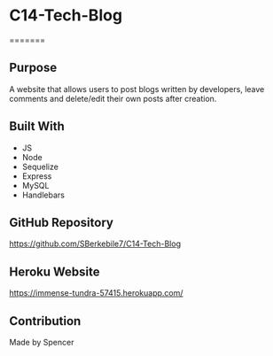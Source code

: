# C14-Tech-Blog

=======

## Purpose
A website that allows users to post blogs written by developers, leave comments and delete/edit their own posts after creation.

## Built With
* JS
* Node
* Sequelize
* Express
* MySQL
* Handlebars

## GitHub Repository
https://github.com/SBerkebile7/C14-Tech-Blog

## Heroku Website
https://immense-tundra-57415.herokuapp.com/

## Contribution
Made by Spencer
